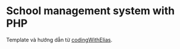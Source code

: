 # School management system with PHP

Template và hướng dẫn từ [codingWithElias](https://github.com/codingWithElias/school-management-system-php).
